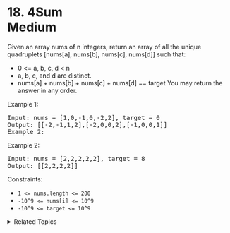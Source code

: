 # 18. 4Sum<br> Medium

Given an array nums of n integers, return an array of all the unique quadruplets [nums[a], nums[b], nums[c], nums[d]] such that:

- 0 <= a, b, c, d < n
- a, b, c, and d are distinct.
- nums[a] + nums[b] + nums[c] + nums[d] == target
You may return the answer in any order.

Example 1:

<pre>
Input: nums = [1,0,-1,0,-2,2], target = 0
Output: [[-2,-1,1,2],[-2,0,0,2],[-1,0,0,1]]
Example 2:
</pre>

Example 2:

<pre>
Input: nums = [2,2,2,2,2], target = 8
Output: [[2,2,2,2]]
</pre>

Constraints:

- `1 <= nums.length <= 200`
- `-10^9 <= nums[i] <= 10^9`
- `-10^9 <= target <= 10^9`

<details>

<summary> Related Topics </summary>

-   `Array`
-   `Two Pointers`

</details>
